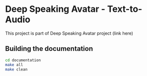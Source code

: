 # Deep Speaking Avatar - Text-to-Audio
This project is part of Deep Speaking Avatar project (link here)


## Building the documentation
```bash
cd documentation
make all
make clean
```
